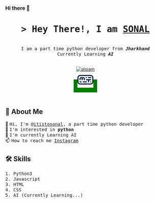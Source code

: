 ### Hi there 👋


<h1 align="center">
        <samp>&gt; Hey There!, I am
                <b><a target="_blank" href="https://instagram.com/itistosonal">SONAL</a></b>
        </samp>
</h1>


<p align="center" > 
  <samp style="font-szie:50px">
    <br>
      I am a part time python developer from <i><b>Jharkhand</b></i><br>
      Currently Learning <i><b>AI</b></i>
    <br>
    <br>
  </samp>
</p>

<p align="center">



 <a href="https://instagram.com/itistosonal" target="_blank">
  <img src="https://img.shields.io/badge/Instagram-fe4164?style=for-the-badge&logo=instagram&logoColor=white" alt="alsiam" />
 </a>

<br>

<a href="https://monkeytype.com/profile/sonaltoppo" target="_blank" style="padding:12px;background:green">
  <img src="src/img/monkeytype.svg" alt="alsiam" height="50" width="50"/>
 </a> 
 
</p>
<br />

<!-- About Section -->
 
## 🚀 About Me

👋 <samp>Hi, I'm [@itistosonal](https://instagram.com/itistosonal), a part time python developer</samp> <br>
👀 <samp>I'm interested in <b>python</b></samp><br>
🌱 <samp>I'm currently Learning AI</samp><br>
📫 <samp> How to reach me [Instagram](https://instagram.com/itistosonal)</samp><br>



## 🛠 Skills

<samp>1. Python3</samp><br>
<samp>2. Javascript</samp><br>
<samp>3. HTML</samp><br>
<samp>4. CSS</samp><br>
<samp>5. AI (Currently Learning...)<samp><br>

<br/>
